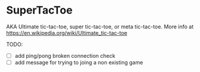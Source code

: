 SuperTacToe
===========

AKA Ultimate tic-tac-toe, super tic-tac-toe, or meta tic-tac-toe. More info at https://en.wikipedia.org/wiki/Ultimate_tic-tac-toe

TODO:
- [ ] add ping/pong broken connection check
- [ ] add message for trying to joing a non existing game

